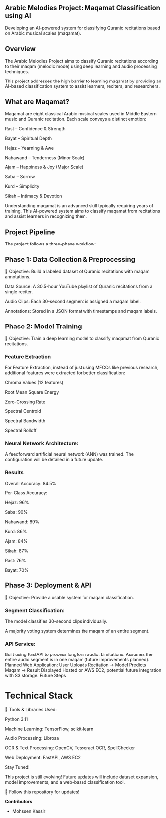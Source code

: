 ## Arabic Melodies Project: Maqamat Classification using AI
Developing an AI-powered system for classifying Quranic recitations based on Arabic musical scales (maqamat).

## Overview
The Arabic Melodies Project aims to classify Quranic recitations according to their maqam (melodic mode) using deep learning and audio processing techniques. 

This project addresses the high barrier to learning maqamat by providing an AI-based classification system to assist learners, reciters, and researchers.

## What are Maqamat?
Maqamat are eight classical Arabic musical scales used in Middle Eastern music and Quranic recitation. Each scale conveys a distinct emotion:

Rast – Confidence & Strength

Bayat – Spiritual Depth

Hejaz – Yearning & Awe

Nahawand – Tenderness (Minor Scale)

Ajam – Happiness & Joy (Major Scale)

Saba – Sorrow

Kurd – Simplicity

Sikah – Intimacy & Devotion

Understanding maqamat is an advanced skill typically requiring years of training. This AI-powered system aims to classify maqamat from recitations and assist learners in recognizing them.

## Project Pipeline
The project follows a three-phase workflow:

## Phase 1: Data Collection & Preprocessing
📌 Objective: Build a labeled dataset of Quranic recitations with maqam annotations.

Data Source: A 30.5-hour YouTube playlist of Quranic recitations from a single reciter.

Audio Clips: Each 30-second segment is assigned a maqam label.

Annotations: Stored in a JSON format with timestamps and maqam labels.

## Phase 2: Model Training
📌 Objective: Train a deep learning model to classify maqamat from Quranic recitations.

### Feature Extraction

For Feature Extraction, instead of just using MFCCs like previous research, additional features were extracted for better classification:

Chroma Values (12 features)

Root Mean Square Energy

Zero-Crossing Rate

Spectral Centroid

Spectral Bandwidth

Spectral Rolloff

### Neural Network Architecture:

A feedforward artificial neural network (ANN) was trained. The configuration will be detailed in a future update. 

### Results
Overall Accuracy: 84.5%

Per-Class Accuracy:

Hejaz: 96%

Saba: 90%

Nahawand: 89%

Kurd: 86%

Ajam: 84%

Sikah: 87%

Rast: 76%

Bayat: 70%

## Phase 3: Deployment & API
📌 Objective: Provide a usable system for maqam classification.

### Segment Classification:

The model classifies 30-second clips individually.

A majority voting system determines the maqam of an entire segment.

### API Service:
Built using FastAPI to process longform audio.
Limitations: Assumes the entire audio segment is in one maqam (future improvements planned).
Planned Web Application:
User Uploads Recitation → Model Predicts Maqam → Result Displayed
Hosted on AWS EC2, potential future integration with S3 storage.
Future Steps

# Technical Stack
🔧 Tools & Libraries Used:

Python 3.11

Machine Learning: TensorFlow, scikit-learn

Audio Processing: Librosa

OCR & Text Processing: OpenCV, Tesseract OCR, SpellChecker

Web Deployment: FastAPI, AWS EC2

Stay Tuned!

This project is still evolving! Future updates will include dataset expansion, model improvements, and a web-based classification tool.

🔹 Follow this repository for updates!

**Contributors**
- Mohssen Kassir
